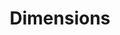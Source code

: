 ---
bigquery: https://console.cloud.google.com/bigquery?p=covid-19-dimensions-ai&page=table&d=data&t=publications
contributors: Digital Science, https://www.digital-science.com/
cost: Free for personal, non-commercial use.
description: Dimensions contains more than 100 million publications, ranging from
  articles published in scholarly journals, books and book chapters, to preprints
  and conference proceedings. All publications are contextualized with linked data
  sets, funding, publications, patents, clinical trials, and policy documents. You
  can also view associated categories, funders, institutions, and researcher profiles.
documentation: https://docs.dimensions.ai/bigquery/index.html
last_edit: 04/12/2022, 13:15:29
location: https://www.dimensions.ai/products/free/
maintained_by: Digital Science, https://www.digital-science.com/
schema_fields:
- associated_publication_doi
- original_title
- pmcid
- current_assignee_orgs
- abstract
- conditions
- category_hrcs_hc
- source_id
- publication_date
- doi
- relationships
- funding_details
- organisation_details
- book_series_title
- resulting_publication_doi
- associated_grant_ids
- volume
- funding_jpy
- pmid
- categories
- application_number
- citations
- current_assignee_countries
- funder_org
- external_ids
- publisher
- publication_year
- linkout
- registry
- parent_id
- research_org_country_names
- family_members_ids
- expiration_date
- funding_eur
- reference_ids
- funder_countries
- supporting_grant_ids
- title
- resulting_publication_ids
- research_org_cities
- date_print
- open_access_categories_v2
- category_icrp_cso
- research_org_state_codes
- established
- date_modified
- category_bra
- repository_name
- legal_status
- citation_string
- category_for
- arxiv_id
- assignee_orgs
- isbn
- original_assignee
- funding_usd
- original_assignee_countries
- active_years
- funding_amount
- date_inserted
- foa_number
- priority_year
- original_assignee_orgs
- research_org_countries
- category_icrp_ct
- links
- phase
- patent_ids
- year
- funding_nzd
- funder_org_acronyms
- cpc
- issue
- associated_publication_arxiv_id
- email_address
- acronyms
- research_org_state_names
- funder_org_state_codes
- category_sdg
- pages
- kind
- end_year
- brief_title
- authors
- date_online
- current_assignee
- repository_id
- concepts
- altmetrics
- embargo_date
- associated_publication_id
- inventor_names
- types
- date_normal
- aliases
- category_uoa
- filing_date
- funding_aud
- ipcr
- conference
- start_year
- end_date
- filing_year
- family_id
- legal_events
- eisbn
- research_org_city_names
- wikipedia_url
- address
- researcher_ids
- funding_cad
- research_orgs
- funding_currency
- cited_by_ids
- funder_org_countries
- name
- type
- language
- journal
- associated_publication_pmid
- id
- investigators
- family_count
- jurisdiction
- gender
- acknowledgements
- created_date
- subtitles
- original_abstract
- license
- category_hra
- status
- date_imported_gbq
- editors
- expiration_year
- open_access_categories
- description
- journal_lists
- interventions
- publication_ids
- mesh_terms
- repository_url
- date
- funding_gbp
- funder_org_cities
- acronym
- start_date
- granted_year
- filing_status
- clinical_trial_ids
- assignee_countries
- citations_count
- granted_date
- grant_number
- category_rcdc
- funding_cny
- proceedings_title
- funding_chf
- book_title
- funder_orgs
- category_hrcs_rac
- labels
- mesh_headings
- priority_date
- metrics
shortname: dimensions
tags:
- scholarly literature
- patents
- funding
- clinical trials
- academic profiles
terms_of_use: 'Use of both the Dimensions COVID-19 dataset and full Dimensions dataset
  are subject to the Dimensions Terms of use: https://www.dimensions.ai/policies-terms-legal '
title: Dimensions
uuid: dcff88bd-fe6b-4fdb-8159-809bf9d7bc1c
---